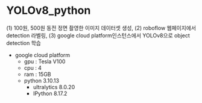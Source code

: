 # YOLOv8_python

(1) 100원, 500원 동전 정면 촬영한 이미지 데이터셋 생성, 
(2) roboflow 웹페이지에서 detection 라벨링, 
(3) google cloud platform인스턴스에서 YOLOv8으로 object detection 학습

- google cloud platform
  - gpu : Tesla V100
  - cpu : 4
  - ram : 15GB
  - python 3.10.13
    - ultralytics 8.0.20
    - IPython 8.17.2
